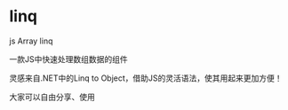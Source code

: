 # linq
js Array linq 

一款JS中快速处理数组数据的组件

灵感来自.NET中的Linq to Object，借助JS的灵活语法，使其用起来更加方便！

大家可以自由分享、使用
